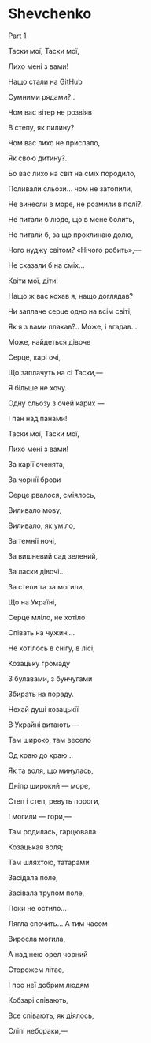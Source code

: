 # Shevchenko

Part 1

Таски мої, Таски мої, 

Лихо мені з вами! 

Нащо стали на GitHub 

Сумними рядами?.. 

Чом вас вітер не розвіяв 

В степу, як пилину? 

Чом вас лихо не приспало, 

Як свою дитину?..

Бо вас лихо на світ на сміх породило, 

Поливали сльози... чом не затопили, 

Не винесли в море, не розмили в полі?. 

Не питали б люде, що в мене болить, 

Не питали б, за що проклинаю долю, 

Чого нуджу світом? «Нічого робить»,— 

Не сказали б на сміх...

Квіти мої, діти! 

Нащо ж вас кохав я, нащо доглядав? 

Чи заплаче серце одно на всім світі, 

Як я з вами плакав?.. Може, і вгадав...

Може, найдеться дівоче 

Серце, карі очі, 

Що заплачуть на сі Таски,—  

Я більше не хочу. 

Одну сльозу з очей карих — 

І пан над панами! 

Таски мої, Таски мої, 

Лихо мені з вами!

За карії оченята, 

За чорнії брови 

Серце рвалося, сміялось, 

Виливало мову, 

Виливало, як уміло, 

За темнії ночі, 

За вишневий сад зелений, 

За ласки дівочі... 

За степи та за могили, 

Що на Україні, 

Серце мліло, не хотіло 

Співать на чужині... 

Не хотілось в снігу, в лісі, 

Козацьку громаду 

З булавами, з бунчугами 

Збирать на пораду. 

Нехай душі козацькії 

В Украйні витають — 

Там широко, там весело 

Од краю до краю... 

Як та воля, що минулась, 

Дніпр широкий — море, 

Степ і степ, ревуть пороги, 

І могили — гори,— 

Там родилась, гарцювала 

Козацькая воля; 

Там шляхтою, татарами 

Засідала поле, 

Засівала трупом поле,

Поки не остило... 

Лягла спочить... А тим часом 

Виросла могила, 

А над нею орел чорний 

Сторожем літає, 

І про неї добрим людям 

Кобзарі співають, 

Все співають, як діялось, 

Сліпі небораки,— 
